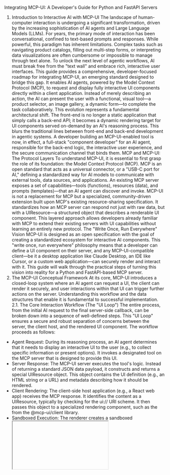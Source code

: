 
Integrating MCP-UI: A Developer's Guide for Python and FastAPI Servers
1. Introduction to Interactive AI with MCP-UI
The landscape of human-computer interaction is undergoing a significant transformation, driven by the increasing sophistication of AI agents and Large Language Models (LLMs). For years, the primary mode of interaction has been conversational, confined to text-based prompts and responses. While powerful, this paradigm has inherent limitations. Complex tasks such as navigating product catalogs, filling out multi-step forms, or interpreting data visualizations are often cumbersome or impossible to manage through text alone. To unlock the next level of agentic workflows, AI must break free from the "text wall" and embrace rich, interactive user interfaces.
This guide provides a comprehensive, developer-focused roadmap for integrating MCP-UI, an emerging standard designed to bridge this gap. It enables AI agents, powered by the Model Context Protocol (MCP), to request and display fully interactive UI components directly within a client application. Instead of merely describing an action, the AI can present the user with a functional, visual tool—a product selector, an image gallery, a dynamic form—to complete the task collaboratively.
This evolution represents a fundamental architectural shift. The front-end is no longer a static application that simply calls a back-end API; it becomes a dynamic rendering target for UI components served on-demand by an AI's reasoning process. This blurs the traditional lines between front-end and back-end development in agentic systems. A developer building an MCP-UI-enabled tool is now, in effect, a full-stack "component developer" for an AI agent, responsible for the back-end logic, the interactive user experience, and the secure communication channel that binds them.
MCP and MCP-UI: The Protocol Layers
To understand MCP-UI, it is essential to first grasp the role of its foundation: the Model Context Protocol (MCP). MCP is an open standard that acts as a universal connector, or a "USB-C port for AI," defining a standardized way for AI models to communicate with external tools, data sources, and applications. An existing MCP server exposes a set of capabilities—tools (functions), resources (data), and prompts (templates)—that an AI agent can discover and invoke.
MCP-UI is not a replacement for MCP but a specialized, community-driven extension built upon MCP's existing resource-sharing specification. It standardizes how an MCP server can respond not just with raw data, but with a UIResource—a structured object that describes a renderable UI component. This layered approach allows developers already familiar with MCP to extend their existing servers with UI capabilities without learning an entirely new protocol.
The "Write Once, Run Everywhere" Vision
MCP-UI is designed as an open specification with the goal of creating a standardized ecosystem for interactive AI components. This "write once, run everywhere" philosophy means that a developer can define a UI component on their server, and any MCP-UI-compatible client—be it a desktop application like Claude Desktop, an IDE like Cursor, or a custom web application—can securely render and interact with it. This guide will walk through the practical steps of turning this vision into reality for a Python and FastAPI-based MCP server.
2. The MCP-UI Conceptual Framework
At its core, MCP-UI introduces a closed-loop system where an AI agent can request a UI, the client can render it securely, and user interactions within that UI can trigger further actions on the server. Understanding this workflow and the data structures that enable it is fundamental to successful implementation.
2.1. The Core Interaction Workflow (The "UI Loop")
The entire process, from the initial AI request to the final server-side callback, can be broken down into a sequence of well-defined steps. This "UI Loop" ensures a secure and robust separation of concerns between the server, the client host, and the rendered UI component.
The workflow proceeds as follows:
* Agent Request: During its reasoning process, an AI agent determines that it needs to display an interactive UI to the user (e.g., to collect specific information or present options). It invokes a designated tool on the MCP server that is designed to provide this UI.
* Server Response: The MCP-UI server executes the tool's logic. Instead of returning a standard JSON data payload, it constructs and returns a special UIResource object. This object contains the UI definition (e.g., an HTML string or a URL) and metadata describing how it should be rendered.
* Client Rendering: The client-side host application (e.g., a React web app) receives the MCP response. It identifies the content as a UIResource, typically by checking for the ui:// URI scheme. It then passes this object to a specialized rendering component, such as the <UIResourceRenderer /> from the @mcp-ui/client library.
* Sandboxed Execution: The renderer creates a sandboxed <iframe> element. This is a critical security step that isolates the UI component from the main application's DOM and JavaScript environment. The renderer injects the UI content into this iframe, using either the srcdoc attribute for inline HTML or the src attribute for external URLs.
* User Interaction: The user interacts with the UI now displayed within the sandboxed iframe—for example, by filling out a form and clicking a "Submit" button.
* Event Emission: JavaScript code running inside the iframe captures this user interaction. It then uses the standard browser window.parent.postMessage API to send a structured event payload back to the host application. This message is carefully formatted to describe the user's "intent" or to request a specific "tool call".
* Host Handling: The host application has an event listener (specifically, the onUIAction prop on the <UIResourceRenderer /> component) that securely catches the message from the iframe. It parses the payload to understand what action the user took.
* Server Callback: Based on the event payload, the host application initiates a new MCP tool call back to the server. For instance, if the user submitted a form, the host calls a tool like submit_form and passes the form data as arguments. This final step "closes the loop," allowing the server to process the data submitted through the UI.
This architecture elegantly maintains a clean separation: the server defines the UI and its business logic, the iframe securely executes the UI code, and the client host acts as a trusted intermediary, orchestrating communication between the two.
2.2. Anatomy of a UIResource
The UIResource is the central data structure in the MCP-UI protocol. It is an extension of the standard MCP resource primitive and serves as the primary payload for delivering UI components from the server to the client. A deep understanding of its structure is essential for server-side development.
A typical UIResource object has the following structure:
{
  "type": "resource",
  "resource": {
    "uri": "ui://user-form/123",
    "mimeType": "text/html",
    "text": "<form>...</form>"
  }
}

The key fields are:
* type: This is always set to the string 'resource', identifying it as a standard MCP resource.
* resource: This nested object contains the specific details of the UI component.
   * uri: A unique string identifier for the resource. By convention, all MCP-UI resources use the ui:// scheme (e.g., ui://component/id). This URI allows the client to identify, route, and potentially cache the UI component.
   * mimeType: This is the most critical field, as it instructs the client on how to render the content. The protocol defines several types, with the three most common being 'text/html', 'text/uri-list', and 'application/vnd.mcp-ui.remote-dom'.
   * text or blob: These fields contain the actual UI content. The text field is used for raw string content, such as an HTML snippet, a URL, or a Remote DOM script. The blob field can be used for larger payloads, typically containing Base64-encoded content.
2.3. Choosing the Right UIResource Type
The mimeType of a UIResource determines its rendering strategy. MCP-UI supports three primary mechanisms, each tailored to different use cases, complexity levels, and security considerations.
* Inline HTML (mimeType: 'text/html')
   * Description: The server returns a string of raw HTML content in the text field. The client renders this content within a sandboxed <iframe> using the srcdoc attribute. This method is simple and highly secure as the content is self-contained.
   * Use Case: This approach is ideal for simple, self-contained UI components that do not require external stylesheets, complex JavaScript libraries, or network requests. Examples include a basic confirmation dialog with "Yes/No" buttons, a card displaying static information, or a simple form with one or two input fields.
* External URL (mimeType: 'text/uri-list')
   * Description: The server returns a standard https URL in the text field. The client renders this URL within a sandboxed <iframe> using the src attribute. The protocol specifies that even if multiple URLs are provided (per the text/uri-list standard), only the first valid http/s URL will be used.
   * Use Case: This pattern is perfect for embedding existing, full-featured web applications or complex components that are already hosted on a separate server. It allows for the reuse of established UIs. Examples include embedding an interactive analytics dashboard widget, a third-party payment processing form (e.g., Stripe), or a complex product configuration tool.
* Remote DOM (mimeType: 'application/vnd.mcp-ui.remote-dom')
   * Description: This is the most sophisticated and integrated approach. The server returns a JavaScript script that runs in a sandboxed environment on the client (typically a Web Worker). This script does not render HTML directly; instead, it sends a series of declarative commands describing the UI structure and behavior to the host application. The host's renderer then translates these commands into its own native UI components (e.g., React components). This technique is powered by Shopify's open-source remote-dom library and allows the rendered UI to seamlessly match the look and feel of the host application.
   * Use Case: This is best for creating complex, highly interactive components that need to feel native to the host application and adhere to its design system. It avoids the visual and functional disconnect of a standard <iframe> and enables a much tighter integration between the remote UI and the host.
The following table provides a comparative overview to aid in selecting the appropriate UIResource type for a given task.
| Feature | Inline HTML | External URL | Remote DOM |
|---|---|---|---|
| MIME Type | text/html | text/uri-list | application/vnd.mcp-ui.remote-dom |
| Description | Server sends a raw HTML string. | Server sends a URL to an existing web page. | Server sends a JavaScript script that describes the UI. |
| Best For | Simple, self-contained UI snippets and forms. | Embedding existing, complex web applications or services. | Sophisticated, interactive components that need to match the host's native look and feel. |
| Pros | - Very simple to create.
- Highly secure and isolated.
- No external dependencies. | - Reuses existing web applications.
- Supports complex, full-featured UIs.
- Strong security via iframe sandbox. | - UI matches host's design system.
- Tighter integration than an iframe.
- Enables rich, stateful interactivity. |
| Cons | - Limited to simple HTML/CSS/JS.
- Cannot easily use external libraries or assets.
- Can feel disconnected from the host UI. | - Requires hosting a separate web application.
- Can have a distinct look and feel from the host app.
- Subject to host's Content Security Policy (CSP). | - More complex to implement on the server side.
- Requires client-side support for the remote-dom library. |
| Security Isolation | Strong (via iframe srcdoc and sandbox attribute). | Strong (via iframe src and sandbox attribute). | Strong (JS runs in a sandboxed Web Worker). |
3. Server-Side Implementation: Upgrading Your FastAPI Server
Integrating MCP-UI into an existing Python and FastAPI server involves using a dedicated server-side SDK to construct UIResource objects and modifying your existing tool endpoints to return them. The process also requires creating new tools to handle the callbacks from user interactions within the rendered UI.
3.1. The Python Server SDK (mcp-ui-server)
The official community-supported library for creating UIResource objects in a Python environment is mcp-ui-server. This package provides helper functions that abstract away the complexity of building the required dictionary structure, ensuring that the generated objects conform to the MCP-UI specification.
The core function provided by this SDK is create_ui_resource, which takes a dictionary of options and returns a valid UIResource object ready to be sent in an MCP response.
Key Resources:
* PyPI Package: The library can be installed directly from the Python Package Index.
   * pip install mcp-ui-server
   * PyPI Page: https://pypi.org/project/mcp-ui-server/
* GitHub Repository: The source code is part of the main mcp-ui monorepo.
   * GitHub Link: https://github.com/idosal/mcp-ui (The Python SDK is located under the sdks/python directory).
3.2. From JSON to UIResource: A Practical Refactoring Example
Let's consider a common scenario: an existing MCP server has a tool that retrieves user information and returns it as a simple JSON object. The goal is to upgrade this tool to return a visually formatted HTML card instead.
This example uses the fastmcp library, a popular framework that simplifies building MCP servers on top of ASGI frameworks like FastAPI by using decorators to expose functions as MCP tools.
Before: Returning JSON
Here is a typical FastAPI application with a fastmcp tool that returns user data as a dictionary.
# main_before.py
from fastapi import FastAPI
from mcp.server.fastmcp import FastMCP

# A mock database of users
FAKE_DB = {
    "user123": {"name": "Alice", "email": "alice@example.com", "status": "Active"},
}

app = FastAPI()
mcp = FastMCP("My User Server")

@mcp.tool()
def get_user_info(user_id: str) -> dict:
    """
    Retrieves information for a given user ID and returns it as JSON.
    """
    user = FAKE_DB.get(user_id)
    if user:
        return user
    return {"error": "User not found"}

# This would typically be part of a larger MCP server setup
# For simplicity, we assume the MCP server is mounted and running.

When an AI agent calls this tool with get_user_info(user_id='user123'), it receives the following JSON response:
{
  "name": "Alice",
  "email": "alice@example.com",
  "status": "Active"
}

After: Returning a UIResource
Now, the get_user_info tool will be modified to return an interactive HTML card. This involves importing create_ui_resource and changing the function's logic and return type.
# main_after.py
from fastapi import FastAPI
from mcp.server.fastmcp import FastMCP
from mcp_ui_server import create_ui_resource
from mcp_ui_server.core import UIResource  # For type hinting

# A mock database of users
FAKE_DB = {
    "user123": {"name": "Alice", "email": "alice@example.com", "status": "Active"},
}

app = FastAPI()
mcp = FastMCP("My User Server")

@mcp.tool()
def get_user_info(user_id: str) -> list:
    """
    Retrieves information for a given user ID and returns an interactive HTML card.
    """
    user = FAKE_DB.get(user_id)
    if not user:
        # Even errors can be returned as UI components
        error_html = "<div><h2>Error</h2><p>User not found.</p></div>"
        ui_error_resource = create_ui_resource({
            "uri": f"ui://error/user-not-found/{user_id}",
            "content": {"type": "rawHtml", "htmlString": error_html},
            "encoding": "text"
        })
        return [ui_error_resource]

    # Construct the HTML for the user card
    html_content = f"""
    <div style="border: 1px solid #ccc; border-radius: 8px; padding: 16px; font-family: sans-serif;">
        <h2 style="margin-top: 0;">User Profile: {user['name']}</h2>
        <p><strong>Email:</strong> {user['email']}</p>
        <p><strong>Status:</strong> {user['status']}</p>
    </div>
    """

    # Use the SDK to create a valid UIResource object
    ui_card_resource = create_ui_resource({
        "uri": f"ui://user-card/{user_id}",
        "content": {
            "type": "rawHtml",
            "htmlString": html_content
        },
        "encoding": "text"
    })

    # MCP tool responses are often lists of content blocks, so we return a list
    return [ui_card_resource]


In this updated version, the function's return type hint is changed to list. Instead of returning the user dictionary directly, it constructs an HTML string and passes it to create_ui_resource. The resulting dictionary is then returned inside a list. FastAPI and fastmcp handle the serialization of this dictionary into the final JSON response sent to the client.
3.3. Handling UI Callbacks
The true power of MCP-UI lies in its interactivity. When a user performs an action inside the rendered UI (e.g., clicking a "Submit" button), that action must trigger logic back on the server. The MCP-UI architecture achieves this by reusing the existing tool primitive. A user action in the UI simply triggers a new MCP tool call, orchestrated by the client host.
This means that handling a UI callback on the server is as simple as defining another MCP tool.
Let's extend the previous example. Suppose the user card HTML included a button to deactivate the user.
1. HTML with a Callback Button
The HTML string generated by get_user_info would be modified to include a button with an onclick handler. This handler uses window.parent.postMessage to send a tool action to the host.
<button onclick="deactivateUser()">Deactivate User</button>
<script>
    function deactivateUser() {
        window.parent.postMessage({
            type: 'tool',
            payload: {
                toolName: 'deactivate_user_account',
                params: { userId: '{user_id}' } // The server would inject the actual user_id here
            }
        }, '*');
    }
</script>

2. Server-Side Tool to Handle the Callback
On the FastAPI server, a new tool named deactivate_user_account is created to receive and process this request.
# In main_after.py, add this new tool

@mcp.tool()
def deactivate_user_account(user_id: str) -> dict:
    """
    Handles the callback from the UI to deactivate a user's account.
    """
    if user_id in FAKE_DB:
        # In a real application, this would update the database
        FAKE_DB[user_id]['status'] = 'Inactive'
        print(f"User {user_id} has been deactivated.")
        return {"status": "success", "message": f"User {user_id} deactivated."}
    else:
        print(f"Attempted to deactivate non-existent user: {user_id}")
        return {"status": "error", "message": "User not found."}

This design is remarkably elegant. The server does not need to expose a separate REST endpoint, webhook, or WebSocket connection to handle UI events. All interactions, whether for generating the initial UI or processing subsequent actions, are managed through the single, unified, and secure MCP interface. The developer only needs to think in terms of defining and implementing "tools."
4. Client-Side Implementation: Rendering with React
On the client side, a corresponding SDK is needed to receive the UIResource object and render it securely. For web applications built with React, the @mcp-ui/client package provides the necessary components and utilities.
4.1. The TypeScript Client SDK (@mcp-ui/client)
The @mcp-ui/client package is the official library for building MCP-UI-compatible host applications. It includes a React component (<UIResourceRenderer />) and a standard Web Component (<ui-resource-renderer>) for easy integration into any web front-end.
Key Resources:
* npm Package: The library can be installed from the npm registry.
   * npm install @mcp-ui/client
   * npm Page: https://www.npmjs.com/package/@mcp-ui/client
* GitHub Repository: The source code is part of the main mcp-ui monorepo.
   * GitHub Link: https://github.com/idosal/mcp-ui (The client SDK is located under the sdks/client directory).
4.2. Rendering with the <UIResourceRenderer /> Component
The <UIResourceRenderer /> is the central component for rendering UI on the client. It automatically detects the mimeType of the provided resource and uses the appropriate internal renderer (e.g., an <iframe> or a Remote DOM renderer).
The component's two most important props are:
* resource: This prop takes the resource object nested inside the UIResource payload received from the MCP server. It must contain the uri, mimeType, and content (text or blob).
* onUIAction: This is an optional callback function that serves as the event handler for all user interactions originating from within the rendered UI. It receives an action object from the iframe's postMessage call and is where the client-side logic for handling UI events is implemented.
The following React/TypeScript snippet demonstrates how to use the component to render a resource and handle an action.
// App.tsx
import React, { useState } from 'react';
import { UIResourceRenderer, UIActionResult, isUIResource } from '@mcp-ui/client';
import { UIResource } from '@mcp-ui/core'; // Assuming core types are available

// This is a mock response that would typically come from an MCP server call
const mockMcpResponse: UIResource = {
  type: 'resource',
  resource: {
    uri: 'ui://user-card/user123',
    mimeType: 'text/html',
    text: `
      <div style="border: 1px solid #ccc; border-radius: 8px; padding: 16px; font-family: sans-serif;">
          <h2 style="margin-top: 0;">User Profile: Alice</h2>
          <p><strong>Email:</strong> alice@example.com</p>
          <p><strong>Status:</strong> Active</p>
          <button onclick="deactivateUser()">Deactivate User</button>
          <script>
              function deactivateUser() {
                  window.parent.postMessage({
                      type: 'tool',
                      payload: {
                          toolName: 'deactivate_user_account',
                          params: { userId: 'user123' }
                      }
                  }, '*');
              }
          </script>
      </div>
    `,
  },
};

const App: React.FC = () => {
  const [mcpContent, setMcpContent] = useState<any>(mockMcpResponse);
  const = useState<string | null>(null);

  // Define the action handler for UI events
  const handleUIAction = async (action: UIActionResult) => {
    console.log('UI Action received by host:', action);

    if (action.type === 'tool') {
      const { toolName, params } = action.payload;
     
      // Here, you would make a real MCP tool call to your server
      console.log(`Executing tool call: ${toolName} with params:`, params);
     
      // Simulate an async server call
      await new Promise(resolve => setTimeout(resolve, 500));
     
      const response = { status: 'success', message: `Tool '${toolName}' executed.` };
      setLastActionStatus(response.message);
     
      // The return value can be sent back to the iframe if it's listening for a response
      return response;
    }
  };

  return (
    <div>
      <h1>MCP-UI Client Host</h1>
      {mcpContent && isUIResource(mcpContent)? (
        <UIResourceRenderer
          resource={mcpContent.resource}
          onUIAction={handleUIAction}
        />
      ) : (
        <p>No UI Resource to display.</p>
      )}
      {lastActionStatus && (
        <div style={{ marginTop: '20px', padding: '10px', border: '1px solid green' }}>
          <p><strong>Last Action Status:</strong> {lastActionStatus}</p>
        </div>
      )}
    </div>
  );
};

export default App;

4.3. The Security Model in Practice
The security of MCP-UI is paramount, as it involves rendering code from a server directly within a client application. The entire security model is built upon the robust, browser-native features of <iframe> sandboxing and the postMessage API.
* The <iframe> Sandbox: All remote content, regardless of type, is rendered inside an <iframe>. This element acts as a nested browsing context, creating a strong boundary between the embedded content and the parent (host) page. To enforce this boundary, MCP-UI leverages the sandbox attribute of the <iframe> element.
* The sandbox Attribute: When the sandbox attribute is present on an <iframe>, it applies a strict set of restrictions to the content within it. By default, it blocks scripts, form submissions, popups, pointer lock, top-level navigation, and more. It also treats the content as being from a unique, opaque origin, which prevents it from accessing cookies or local storage from the parent's origin. Permissions must be explicitly re-enabled on a case-by-case basis.
* Default Permissions in MCP-UI: The @mcp-ui/client renderer applies a minimal set of required permissions by default to allow for interactivity while maintaining security.
   * For Inline HTML (text/html), the default is sandbox="allow-scripts". This allows JavaScript within the UI to run but prevents it from submitting forms directly or creating popups.
   * For External URLs (text/uri-list), the default is sandbox="allow-scripts allow-same-origin". The allow-same-origin token is crucial for external applications that may need to make fetch requests to their own backend or access their own origin's storage.
     These defaults can be extended using the sandboxPermissions prop if a specific UI requires additional capabilities, but this should be done with caution.
* The postMessage API: While the sandbox isolates the iframe, the postMessage API provides the sole, secure communication channel between the iframe and its parent host. This event-based API allows the two contexts to exchange string-based messages without giving the iframe's code direct access to the host page's DOM, global variables, or functions. The host application listens for these messages and can validate their origin and content before acting on them, ensuring that the iframe can only request actions that the host explicitly permits.
* Content Security Policy (CSP): As an additional layer of defense, the host application's own Content Security Policy (CSP) provides control. When rendering an External URL (text/uri-list), the host's HTTP headers must include a frame-src directive in its CSP that whitelists the domain of the external URL. If the domain is not whitelisted, the browser will refuse to load the iframe, regardless of the MCP-UI request.
Together, these mechanisms create a multi-layered security model that allows for rich interactivity while mitigating the risks associated with executing server-provided code on the client.
5. End-to-End Example: The "Hello, Form!" Interactive Loop
To solidify these concepts, this section provides a complete, runnable end-to-end example. It demonstrates the full interactive loop: a Python/FastAPI server defines a simple form, a React client renders it, the user submits data, and the data is sent back to the server.
5.1. The Scenario
The use case is straightforward:
* An AI agent needs to ask the user for their name.
* It calls a tool on the MCP server named show_name_form.
* The server responds with a UIResource containing an HTML form with a text input and a "Submit" button.
* The client renders this form.
* The user types their name into the input and clicks "Submit".
* The form data is sent back to the server via a second tool call, submit_name.
* The server processes the name and returns a confirmation.
5.2. Full Server Code (Python/FastAPI)
This single main.py file contains the complete FastAPI server with the two required MCP tools.
# main.py
import uvicorn
from fastapi import FastAPI
from mcp.server.fastmcp import FastMCP
from mcp_ui_server import create_ui_resource
from mcp_ui_server.core import UIResource

# Initialize FastAPI and FastMCP
app = FastAPI(title="MCP-UI Form Server")
mcp = FastMCP("FormServer")

@mcp.tool()
def show_name_form() -> list:
    """
    Generates and returns a UIResource for a simple HTML form to ask for the user's name.
    """
    print("Tool 'show_name_form' called. Generating UI resource...")
   
    # The HTML content includes JavaScript to handle the form submission via postMessage.
    html_content = """
    <!DOCTYPE html>
    <html lang="en">
    <head>
        <meta charset="UTF-8">
        <meta name="viewport" content="width=device-width, initial-scale=1.0">
        <style>
            body { font-family: sans-serif; margin: 1em; }
            input { width: calc(100% - 12px); padding: 8px; margin-bottom: 10px; border: 1px solid #ccc; border-radius: 4px; }
            button { padding: 10px 15px; border: none; background-color: #007bff; color: white; border-radius: 4px; cursor: pointer; }
            button:hover { background-color: #0056b3; }
        </style>
    </head>
    <body>
        <h3>What is your name?</h3>
        <form id="nameForm">
            <input type="text" id="nameInput" placeholder="Enter your name" required>
            <button type="submit">Submit</button>
        </form>

        <script>
            document.getElementById('nameForm').addEventListener('submit', function(event) {
                event.preventDefault();
                const name = document.getElementById('nameInput').value;
                if (name) {
                    // Send the form data back to the parent host application
                    window.parent.postMessage({
                        type: 'tool',
                        payload: {
                            toolName: 'submit_name',
                            params: { name: name }
                        }
                    }, '*'); // In production, you should use a specific target origin
                }
            });
        </script>
    </body>
    </html>
    """

    # Create the UIResource object using the SDK
    form_resource = create_ui_resource({
        "uri": "ui://hello-form/name-input",
        "content": {
            "type": "rawHtml",
            "htmlString": html_content
        },
        "encoding": "text"
    })

    return [form_resource]

@mcp.tool()
def submit_name(name: str) -> dict:
    """
    Receives the name submitted from the UI form and returns a confirmation.
    """
    print(f"Tool 'submit_name' called. Received name: {name}")
   
    # In a real application, you would process this data (e.g., save to a database)
   
    return {
        "status": "success",
        "message": f"Hello, {name}! Your name has been received by the server."
    }

# Mount the MCP server as a streamable HTTP app, which creates the /mcp endpoint
mcp_app = mcp.streamable_http_app()
app.mount("/mcp", mcp_app)

if __name__ == "__main__":
    uvicorn.run(app, host="0.0.0.0", port=8000)


5.3. Full Client Code (TypeScript/React)
This App.tsx file contains a minimal React application to interact with the server. It simulates the initial tool call and handles the UI rendering and callback loop.
// App.tsx
import React, { useState } from 'react';
import { UIResourceRenderer, UIActionResult, isUIResource } from '@mcp-ui/client';
import { UIResource } from '@mcp-ui/core';

// Helper function to simulate fetching data from the MCP server
async function callMcpTool(toolName: string, params: Record<string, any> = {}): Promise<any> {
  // In a real app, this would be a proper MCP client call over HTTP+SSE or stdio.
  // Here, we simulate it with a fetch call to our FastAPI server.
  const response = await fetch('http://localhost:8000/mcp/call_tool', {
    method: 'POST',
    headers: { 'Content-Type': 'application/json' },
    body: JSON.stringify({
      jsonrpc: '2.0',
      id: Math.random(),
      method: 'tools/call',
      params: { name: toolName, arguments: params },
    }),
  });
  const jsonResponse = await response.json();
  // The actual content is in the result.content array
  return jsonResponse.result.content;
}

const App: React.FC = () => {
  const = useState<UIResource | null>(null);
  const = useState<string | null>(null);
  const [isLoading, setIsLoading] = useState(false);

  const handleShowForm = async () => {
    setIsLoading(true);
    setServerMessage(null);
    setUiResource(null);
    try {
      const contentBlocks = await callMcpTool('show_name_form');
      // Find the first UIResource in the response content
      const resource = contentBlocks.find((block: any) => isUIResource(block));
      if (resource) {
        setUiResource(resource);
      }
    } catch (error) {
      console.error("Error fetching form:", error);
      setServerMessage("Failed to load form from server.");
    } finally {
      setIsLoading(false);
    }
  };

  const handleUIAction = async (action: UIActionResult) => {
    if (action.type === 'tool') {
      const { toolName, params } = action.payload;
      setServerMessage(`Submitting name to server...`);
      try {
        const responseContent = await callMcpTool(toolName, params);
        // Assuming the response is a simple text block
        const messageBlock = responseContent.find((block: any) => block.type === 'text');
        if (messageBlock) {
          const confirmation = JSON.parse(messageBlock.text);
          setServerMessage(confirmation.message);
        }
        // Hide the form after successful submission
        setUiResource(null);
      } catch (error) {
        console.error("Error submitting form:", error);
        setServerMessage("Failed to submit name.");
      }
    }
  };

  return (
    <div style={{ padding: '20px', maxWidth: '600px', margin: 'auto', fontFamily: 'sans-serif' }}>
      <h1>MCP-UI End-to-End Form Example</h1>
      <button onClick={handleShowForm} disabled={isLoading}>
        {isLoading? 'Loading Form...' : 'Ask for Name'}
      </button>

      {uiResource && (
        <div style={{ marginTop: '20px', border: '1px solid #ddd', padding: '10px' }}>
          <UIResourceRenderer
            resource={uiResource.resource}
            onUIAction={handleUIAction}
          />
        </div>
      )}

      {serverMessage && (
        <div style={{ marginTop: '20px', padding: '10px', backgroundColor: '#e0f7fa' }}>
          <strong>Server Response:</strong> {serverMessage}
        </div>
      )}
    </div>
  );
};

export default App;

5.4. Tracing the Interaction
With both the server and client running, the interaction proceeds as follows:
* Initial State: The user sees the React app with the "Ask for Name" button.
* Trigger: The user clicks the "Ask for Name" button. The handleShowForm function is called.
* Request UI: The client makes a simulated MCP tool call to the show_name_form tool on the FastAPI server at http://localhost:8000/mcp.
* Serve UI: The server executes show_name_form, prints a log message, creates the HTML form UIResource, and sends it back as a JSON response.
* Render UI: The client's handleShowForm function receives the response, finds the UIResource object using isUIResource, and updates the uiResource state. React re-renders, and the <UIResourceRenderer> component displays the HTML form inside a sandboxed <iframe>.
* User Input: The user types their name (e.g., "Jane Doe") into the text input and clicks the "Submit" button.
* postMessage Event: The submit event listener inside the iframe's JavaScript code executes. It prevents the default form submission, retrieves the input value, and calls window.parent.postMessage with a payload containing { type: 'tool', payload: { toolName: 'submit_name', params: { name: 'Jane Doe' } } }.
* Handle Action: The onUIAction prop of the <UIResourceRenderer> (the handleUIAction function) is triggered. It receives the action object from the postMessage event.
* Callback to Server: The handleUIAction function identifies the action as a tool call for submit_name. It then makes a new MCP tool call to the server, this time to the submit_name tool, passing { "name": "Jane Doe" } as the arguments.
* Process Data: The FastAPI server receives the request. It executes the submit_name tool, which prints "Received name: Jane Doe" to the server console and returns a JSON confirmation message.
* Confirmation: The client receives the confirmation message, updates the serverMessage state, and clears the uiResource state (hiding the form). The user now sees the confirmation message "Hello, Jane Doe! Your name has been received by the server." displayed on the page.
This completes the full, secure, and interactive loop, demonstrating the power and elegance of the MCP-UI architecture.
6. Conclusion and Resource Compendium
The integration of MCP-UI into a Model Context Protocol server marks a pivotal evolution in the development of agentic AI applications. By moving beyond text-only interactions, developers can create richer, more intuitive, and more capable systems that leverage visual components to collaborate with users. The architecture, founded on the principles of extending the existing MCP resource specification, ensures that this powerful new capability is both a natural and secure evolution of the protocol.
The core architectural patterns are clear: UIResource objects act as the standardized payload for UI definitions, sandboxed <iframe>s provide a robust security boundary, and the postMessage API facilitates a secure, event-driven communication channel. Crucially, the reuse of the standard MCP tool primitive for handling UI callbacks simplifies the server-side architecture, allowing developers to manage all agent-facing functionality through a single, consistent interface. For teams working with Python and FastAPI, the mcp-ui-server and fastmcp libraries provide the necessary tools to implement this new paradigm efficiently.
As the MCP-UI specification is still an emerging and experimental standard, developers should anticipate continued evolution. However, the foundational concepts and SDKs provide a solid and functional basis for building the next generation of interactive AI experiences today.
Resource Compendium
The following is a curated list of essential resources for developing with MCP and MCP-UI.
Official Specifications and Documentation
* Model Context Protocol (MCP) Official Site: https://modelcontextprotocol.io/
* MCP-UI Official Site & Documentation: https://mcpui.dev/
SDKs and Repositories
* mcp-ui Monorepo (Client & Server SDKs): https://github.com/idosal/mcp-ui
* mcp-ui-server on PyPI (Python SDK): https://pypi.org/project/mcp-ui-server/
* @mcp-ui/client on npm (TypeScript/React SDK): https://www.npmjs.com/package/@mcp-ui/client
* Official MCP Python SDK: https://github.com/modelcontextprotocol/python-sdk
Key Frameworks and Tools
* FastMCP (Python Framework): https://gofastmcp.com/
* FastAPI-MCP (FastAPI Integration): https://github.com/tadata-org/fastapi_mcp
* MCP Inspector (Debugging Tool): https://github.com/modelcontextprotocol/inspector
High-Quality Technical Articles
* Shopify Engineering - "MCP UI: Breaking the text wall with interactive components": https://shopify.engineering/mcp-ui-breaking-the-text-wall
* WorkOS Blog - "MCP-UI: A Technical Deep Dive into Interactive Agent Interfaces": https://workos.com/blog/mcp-ui-a-technical-deep-dive-into-interactive-agent-interfaces
 
